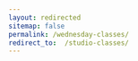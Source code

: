 ```yaml
---
layout: redirected
sitemap: false
permalink: /wednesday-classes/
redirect_to:  /studio-classes/
---
```

